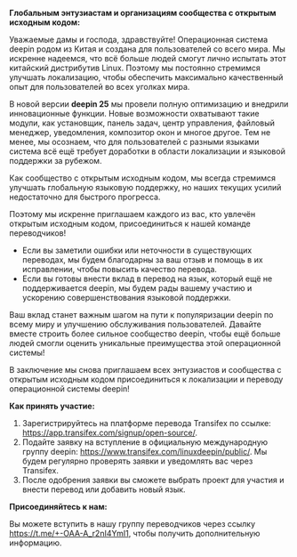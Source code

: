 **Глобальным энтузиастам и организациям сообщества с открытым исходным кодом:**

Уважаемые дамы и господа, здравствуйте! Операционная система deepin родом из Китая и создана для пользователей со всего мира. Мы искренне надеемся, что всё больше людей смогут лично испытать этот китайский дистрибутив Linux. Поэтому мы постоянно стремимся улучшать локализацию, чтобы обеспечить максимально качественный опыт для пользователей во всех уголках мира.

В новой версии **deepin 25** мы провели полную оптимизацию и внедрили инновационные функции. Новые возможности охватывают такие модули, как установщик, панель задач, центр управления, файловый менеджер, уведомления, композитор окон и многое другое. Тем не менее, мы осознаем, что для пользователей с разными языками система всё ещё требует доработки в области локализации и языковой поддержки за рубежом.

Как сообщество с открытым исходным кодом, мы всегда стремимся улучшать глобальную языковую поддержку, но наших текущих усилий недостаточно для быстрого прогресса.

Поэтому мы искренне приглашаем каждого из вас, кто увлечён открытым исходным кодом, присоединиться к нашей команде переводчиков!

- Если вы заметили ошибки или неточности в существующих переводах, мы будем благодарны за ваш отзыв и помощь в их исправлении, чтобы повысить качество перевода.
- Если вы готовы внести вклад в перевод на язык, который ещё не поддерживается deepin, мы будем рады вашему участию и ускорению совершенствования языковой поддержки.

Ваш вклад станет важным шагом на пути к популяризации deepin по всему миру и улучшению обслуживания пользователей. Давайте вместе строить более сильное сообщество deepin, чтобы ещё больше людей смогли оценить уникальные преимущества этой операционной системы!

В заключение мы снова приглашаем всех энтузиастов и сообщества с открытым исходным кодом присоединиться к локализации и переводу операционной системы deepin!

**Как принять участие:**

1. Зарегистрируйтесь на платформе перевода Transifex по ссылке: https://app.transifex.com/signup/open-source/.
2. Подайте заявку на вступление в официальную международную группу deepin: https://www.transifex.com/linuxdeepin/public/. Мы будем регулярно проверять заявки и уведомлять вас через Transifex.
3. После одобрения заявки вы сможете выбрать проект для участия и внести перевод или добавить новый язык.

**Присоединяйтесь к нам:**

Вы можете вступить в нашу группу переводчиков через ссылку https://t.me/+-OAA-A_r2nI4YmI1, чтобы получить дополнительную информацию.
